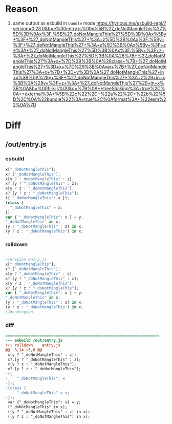 # Reason
1. same output as esbuild in `bundle` mode https://hyrious.me/esbuild-repl/?version=0.23.0&b=e%00entry.js%00x%5B%27_doNotMangleThis%27%5D%3B%0Ax%3F.%5B%27_doNotMangleThis%27%5D%3B%0Ax%5By+%3F+%27_doNotMangleThis%27+%3A+z%5D%3B%0Ax%3F.%5By+%3F+%27_doNotMangleThis%27+%3A+z%5D%3B%0Ax%5By+%3F+z+%3A+%27_doNotMangleThis%27%5D%3B%0Ax%3F.%5By+%3F+z+%3A+%27_doNotMangleThis%27%5D%3B%0A%28%7B+%27_doNotMangleThis%27%3A+x+%7D%29%3B%0A%28class+%7B+%27_doNotMangleThis%27+%3D+x+%7D%29%3B%0Avar+%7B+%27_doNotMangleThis%27%3A+x+%7D+%3D+y%3B%0A%27_doNotMangleThis%27+in+x%3B%0A%28y+%3F+%27_doNotMangleThis%27+%3A+z%29+in+x%3B%0A%28y+%3F+z+%3A+%27_doNotMangleThis%27%29+in+x%3B%0A&b=%00file.js%00&o=%7B%0A++treeShaking%3A+true%2C%0A++external%3A+%5B%22c%22%2C+%22a%22%2C+%22b%22%5D%2C%0A%22bundle%22%3A+true%2C%0Aformat%3A+%22esm%22%0A%7D
# Diff
## /out/entry.js
### esbuild
```js
x["_doNotMangleThis"];
x?.["_doNotMangleThis"];
x[y ? "_doNotMangleThis" : z];
x?.[y ? "_doNotMangleThis" : z];
x[y ? z : "_doNotMangleThis"];
x?.[y ? z : "_doNotMangleThis"];
({ "_doNotMangleThis": x });
(class {
  "_doNotMangleThis" = x;
});
var { "_doNotMangleThis": x } = y;
"_doNotMangleThis" in x;
(y ? "_doNotMangleThis" : z) in x;
(y ? z : "_doNotMangleThis") in x;
```
### rolldown
```js

//#region entry.js
x["_doNotMangleThis"];
x?.["_doNotMangleThis"];
x[y ? "_doNotMangleThis" : z];
x?.[y ? "_doNotMangleThis" : z];
x[y ? z : "_doNotMangleThis"];
x?.[y ? z : "_doNotMangleThis"];
var { "_doNotMangleThis": x } = y;
"_doNotMangleThis" in x;
(y ? "_doNotMangleThis" : z) in x;
(y ? z : "_doNotMangleThis") in x;
//#endregion

```
### diff
```diff
===================================================================
--- esbuild	/out/entry.js
+++ rolldown	entry.js
@@ -3,14 +3,8 @@
 x[y ? "_doNotMangleThis" : z];
 x?.[y ? "_doNotMangleThis" : z];
 x[y ? z : "_doNotMangleThis"];
 x?.[y ? z : "_doNotMangleThis"];
-({
-    "_doNotMangleThis": x
-});
-(class {
-    "_doNotMangleThis" = x;
-});
 var {"_doNotMangleThis": x} = y;
 ("_doNotMangleThis" in x);
 ((y ? "_doNotMangleThis" : z) in x);
 ((y ? z : "_doNotMangleThis") in x);

```